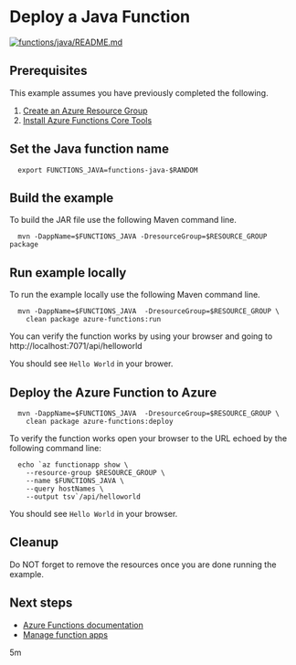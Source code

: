 
# Deploy a Java Function

[![functions/java/README.md](https://github.com/Azure-Samples/java-on-azure-examples/actions/workflows/functions_java_README_md.yml/badge.svg)](https://github.com/Azure-Samples/java-on-azure-examples/actions/workflows/functions_java_README_md.yml)

## Prerequisites

This example assumes you have previously completed the following.

1. [Create an Azure Resource Group](../../group/create/)
1. [Install Azure Functions Core Tools](https://docs.microsoft.com/azure/azure-functions/functions-run-local#install-the-azure-functions-core-tools)

## Set the Java function name

```shell
  export FUNCTIONS_JAVA=functions-java-$RANDOM
```

## Build the example

To build the JAR file use the following Maven command line.

```shell
  mvn -DappName=$FUNCTIONS_JAVA -DresourceGroup=$RESOURCE_GROUP package
```

## Run example locally

To run the example locally use the following Maven command line.

```shell
  mvn -DappName=$FUNCTIONS_JAVA  -DresourceGroup=$RESOURCE_GROUP \
    clean package azure-functions:run
```

You can verify the function works by using your browser and going to 
http://localhost:7071/api/helloworld

You should see `Hello World` in your brower.

## Deploy the Azure Function to Azure

```shell
  mvn -DappName=$FUNCTIONS_JAVA  -DresourceGroup=$RESOURCE_GROUP \
    clean package azure-functions:deploy
```

To verify the function works open your browser to the URL echoed by the 
following command line:

```shell
  echo `az functionapp show \
    --resource-group $RESOURCE_GROUP \
    --name $FUNCTIONS_JAVA \
    --query hostNames \
    --output tsv`/api/helloworld
```

You should see `Hello World` in your browser.

## Cleanup

Do NOT forget to remove the resources once you are done running the example.

## Next steps

* [Azure Functions documentation](https://docs.microsoft.com/en-us/azure/azure-functions/)
* [Manage function apps](https://docs.microsoft.com/cli/azure/functionapp)

5m

